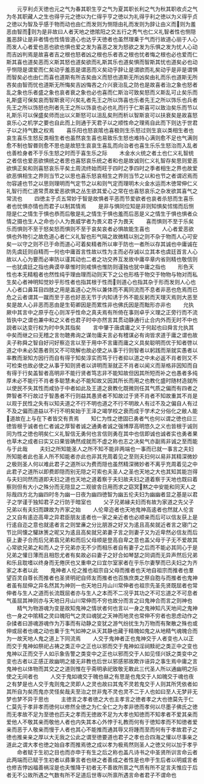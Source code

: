 <!-- { "loadSidebar": true } -->
　　元亨利贞天徳也元之气为春其职生亨之气为夏其职长利之气为秋其职收贞之气为冬其职藏人之生也得乎元之徳以为仁得乎亨之徳以为礼得乎利之徳以为义得乎贞之徳以为智及乎感于物而动也由仁而发则为恻隠由礼而发则为辞让由义而则为羞恶由智而则为是非故曰人者天地之徳隂阳之交五行之秀气也仁义礼智者性也恻隠羞恶辞让是非者情也性情皆道心也达乎天徳者也虽然理乗于气而行故道心丽于人心而发人心者爱也恶也欲也惧也爱之发为喜恶之发为怒欲之发为乐惧之发为忧人心动而吉凶判焉是故喜者吉之根也怒者凶之根也乐者吝之根也忧者悔之根也必也爱而仁斯其喜也道矣恶而义斯其怒也道矣欲而礼斯其乐也道矣惧而智斯其忧也道矣必也动乎恻隠是谓爱而仁矣动乎羞恶是谓恶而义矣动乎辞让是谓欲而礼矣动乎是非是谓惧而智矣必也由仁而喜也道斯有所吉矣由义而怒也道斯无所凶矣由礼而乐也道斯无所吝矣由智而忧也道斯无所悔矣吉凶悔吝之介兴衰治乱之防也是故喜者治之象也怒者乱之象也乐者盛之象也哀者衰之象也必也喜而仁斯治可致矣怒而义斯乱可止矣乐而礼斯盛可保矣哀而智斯衰可兴矣礼者先王之所以饰喜也乐者先王之所以饰乐也兵者先王之所以饰怒也刑者先王之所以饰哀也必也礼而行于仁斯喜可以致治矣乐而节以礼斯乐可以保盛矣师而出以义斯怒可以沮乱矣刑而析以智斯哀可以扶衰矣是故喜怒哀乐心之机学之要也自此而上则通于天君子以之顺性命之理焉自此而下则达于世君子以之持气数之权焉
　　喜乐阳也怒哀隂也喜极则生乐怒过则生哀以类相生者也哀生喜乐生怒反类相生者也虽然哀生喜也易致乐生怒也难持心满则愈不足也气满则愈不制也智昬则愈不思也是故怒生哀哀生喜乱而向治者也喜生乐乐生怒治而入乱者也善检身者不于乐生怒之时而于喜生乐之际
　　木金水火统之者土也仁义礼智统之者信也爱恶欲惧统之者思也喜怒哀乐统之者和也是故诚则仁义礼智存矣思则爱恶欲惧正矣和则喜怒哀乐平矣土周流终始而旺于四时之季四时之季者相生之界也故爱欲恶惧相生之界则当节之以思也喜乐怒哀相生之界则当节之以和也节之者谓迟焉而勿容遽也节之以思则理明而气定节之以和则气定而理明木火金水运而木徳常伸仁义礼智行而仁道常贯故爱恶欲惧之丛生欲其爱心之常在也喜怒哀乐之杂发欲其喜气之常流也
　　四徳主于贞五常妙于智是故惧者平恶而节爱欲者也哀者杀怒而生喜乐者也忧惧亦情也而君子以制其情焉
　　是非与惧同位知是非则知惧矣怵惕而后恻隠是仁之情生于惧也恭而后敬是礼之情生于惧也羞而后恶是义之情生于惧也惧者众情之摄也生人之命也小人为畏威学者为畏义君子为畏天
　　喜而惧则不至于乐矣乐而惧则不至于怒矣怒而惧则不至于哀矣哀者必惧故能生喜也
　　人心者爱恶欲惧也外物引之故危道心者仁义礼智也形气隔之故微精以别之则不杂于物而人心可安矣一以守之则不已于命而道心可着矣精者所以审于防也一者所以存其诚也中庸诚在防先虞廷则自精而一何也中庸首言性故以性为主而必存诚以立其本也虞廷首言人心故以人心为要而必审防以谨其动也二者之功交养互发故中庸卒章内省则精也敬信则一也犹虞廷之指也典谟卒章惟时则戒惧也惟防则谨独也犹中庸之指也
　　形色天性也本无精粗者也然性纯乎理由理而动则天下之公也形梏于物交于物物与物对而私生矣心者神明知觉妙乎形性者也指其根于性而则道心也指其杂于形而发则人心也人心者口鼻耳目四肢之用是盖道心之所以兼体而不离同流而不息者非恶也危焉而已危之云者谓其一蹴而至于恶也好恶无节于内知诱于外不能反躬而天理灭焉则大恶至矣是故人心非恶而恶由是生荀卿因是而累性非也佛氏因是而黜形亦非也
　　允执厥中其言中之原乎在心则浑乎性命之真夫焉有所倚在事则卓乎义理之正旁行而不流皆执中之谓也兼中和之义者也君子时中亦然言其贯动静通行止合内外而无时不中也説者以达变行权为时中失其指矣
　　言中肇于唐虞庸之义于何起也曰舜言允执其中矣而继之曰无稽之言勿聴弗询之谋勿庸夫言必有稽谋必有询皆求道于庸之谓也故夫子称舜之智自好问好察迩言以至于用中不言庸而庸之义具矣聪明而优于知者啓以道之中未必契愚者则又不可晓解也故必使之从事于行则智者以躬践而渐就实愚者以率教而渐知方因行而自有得于知矣淳实而笃于行者抑以道之中未必返不肖者则又不可检束也故必使之从事于知则贤者以讲明而渐就正不肖者以闻义而渐格非因知而自有得于行矣盖智者高明非不能行贤者笃志非不能知故但因其所短而补之也愚者多纯厚未必不能行不肖者多聪慧未必不能知故又因其所长而用之也教化盛时随材造就所以使民不失其性而咸协于中者如此及王道之衰教化既微则任其气质之偏而有四者之弊智者不行故过于智愚者不行则益其愚贤者不知故过于贤不肖者不知故重其不肖是以观于民性之失有以知夫道之不行不明也道之不行不明故人有过不及之偏自人有过不及之偏而道益以不行不明矣始于王泽之竭学校之衰而成于学术之分俗化之敝人能道故在上与在下者皆交有责焉
　　知仁为性之徳固已勇者气也何以谓之徳也曰三徳皆根于诚者也仁者诚之厚智者诚之通勇者诚之强博厚高明悠久之义也皆根于诚则同为性之徳也明矣仁义礼智信无勇何也言信则勇在其中也信即诚也诚者实也勇者果也草木之成者曰实又曰果皆确然成就而不虚之称也志之决矣气亦副焉非诚之至而能与于此哉
　　夫妇之所知能圣人之所不知不能非两端也一事而已就一事言之夫妇所知能者此也圣人所不知能者亦此也非其充周着见之至则夫妇何以易非其精深微妙之极则圣人何以难此君子之道所以为费而隠也虽然精深微妙者不离乎充周着见之中此君子之道所以即费即隠而别无隠之可索也夫圣人之圣也天地之大也其知其能岂得与夫妇同然而道即夫妇之道也天地之道着察于夫妇故夫妇之道着察于天地也既曰着察则但有大小之殊分而无隠显之二观彼舎日用而求之窈冥黙之中安能和同天人之际哉四方北为幽四时冬为幽一日夜为幽四徳智为幽五伦夫妇为幽幽者显之基是以君子之学谨于独知君子之行防于暗室也
　　父子兄弟縁夫妇而有故为家道之先父子兄弟以有夫妇而踈故为齐家之始
　　人伦卑迩者也天地鬼神高逺者也然就人伦言之又自有逺迩高卑之异君臣朋友逺者也一家之亲近者也必顺亲而后可以信友获上是行逺自迩之意也就逺者言之则堂亷之分比朋游之好又为逺且高矣就近者言之寝门之节比同懐之驩牀箦之昵又为逺且高矣就兄弟妻子言之则妻子又为近卑然必信友而后获上妻子合而后兄弟翕兄弟和而后父母顺是登高自卑之意也盖父母于子无不爱故其心常欲兄弟之和而人之于兄弟亦无不少而相乐者自有妻子之后而不能必其同心于是兄弟之懽日薄而且相怨尤者有矣故必曰妻子之好合如琴瑟之同调而无异声然后兄弟和乐且耽嗜以终身而无倦厌也又重申之曰宜尔室家者在乎乐尔妻孥而已夫妇之为齐家之本者以此
　　鬼神者人伦之推也祖宗自父母而推者也天地自祖宗而推者也羣望百灵自尊长而推者也圣贤明祀自师友而推者也百族庶类之祭自胞与而推者也鬼神者虽有屈伸之异名然其为神则一也天地日月山川常伸者也祖宗先圣先贤既屈者也常伸者与生人之道而长流既屈者亦与生人之本而不二况乎其功之不可忘道之不可息者气虽屈其神则亦与天地日月山川常伸而不穷也故分而言之曰鬼神合而言之则神也
　　精气为物游魂为变是故知鬼神之情状者何也言以一身之鬼神知凡天地间之鬼神也一身之中隂精之灵曰魄阳气之灵曰魂犹之天神而地灵也常伸不穷者也思虑动作之杂揉者曰游魂游魂作为万事而有动静之变犹之游气纷扰生为万物而有聚散之殊也或伸或屈者也魂之动也乗于生气如神之从天其静也藏于精魄如鬼之从地精气魂魄合而为一故天地人鬼之道上下同流焉
　　人交于鬼神者正也鬼神交于人者变也人以正而交于鬼神如祭祀占祷之类正中之正也以邪而交于鬼神如淫祠黩祀之类正中之变也鬼神以正而交于人如示象告警之类变中之正也以邪而交于人如见怪兴妖之类变中之变也古者以正感正故幽明之接无非教也后世以邪感邪故欺诈诬异之事生焉中庸之言鬼神也以体物而其交之之道则惟在乎斋明承祀致敬无斁此三代圣人所以通幽明之际使之无间者也
　　人交于鬼如魂交于魄也昼之有思是也鬼交于人如魄交于魂也夜之有梦是也人交于鬼则鬼之灵即人之灵也故曰其鬼不灵若鬼交于人则其所凭依者如其所自为矣而鬼亦灵怪矣哉夫至治之世非鬼不灵也灵不二于人也如曰至人无梦非无梦也梦不异于思也
　　主徳言之孝者徳之大也主孝言之徳者孝之大也徳莫先于仁仁莫先于孝非孝而徳何以修然全徳之为仁全仁之为孝非徳而孝何以尽墨子佛氏之徳而无孝故不足为至徳也匹夫之孝而无徳故不足为大孝也知徳而不知孝者不爱其亲而爱他人不敬其亲而敬他人者也内失其本心外悖于礼教而何有于徳知孝而不知徳者爱亲而恶于人敬亲而慢于人者也其心不能推而通其辱又将踵而至而何有于孝故君子之徳也推亲亲之厚以大无我之公此之谓至徳要道也君子之孝也合四海之懽以尽事亲之道此之谓大孝也徳之始自孝而推焉徳之成以孝为极焉然则圣人之徳又何以加于孝乎
　　命者赋于生初之目也而亦申于有生之后之称也盖凡诗书之中圣贤所训言命云者此两端而已赋于生初者以彞秉言者也继之者善成之者性是也申于生后者以明威言者也修吉悖凶福善祸淫是也夫惟降于初者无不善故所禀之气质有所不足言夫惟应于后者无不公故所遇之气数有所不足道后世専以所禀所遇言命者君子不谓命也
